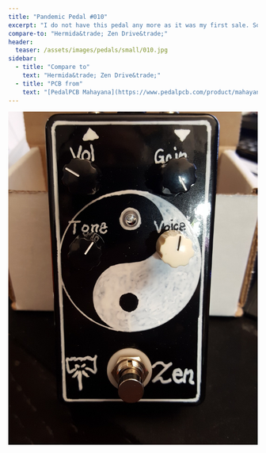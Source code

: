 ```yaml
---
title: "Pandemic Pedal #010"
excerpt: "I do not have this pedal any more as it was my first sale. Sold to a friend that I have played \"The Last of Us: Factions\" with for years. He loves the sound of it. His has a yinyang like the original."
compare-to: "Hermida&trade; Zen Drive&trade;"
header:
  teaser: /assets/images/pedals/small/010.jpg
sidebar:
  - title: "Compare to"
    text: "Hermida&trade; Zen Drive&trade;"
  - title: "PCB from"
    text: "[PedalPCB Mahayana](https://www.pedalpcb.com/product/mahayana/)"
---
```


![header](/assets/images/pedals/010.jpg)
